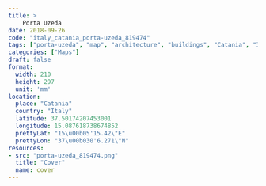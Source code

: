 ```yaml
---
title: > 
    Porta Uzeda
date: 2018-09-26
code: "italy_catania_porta-uzeda_819474"
tags: ["porta-uzeda", "map", "architecture", "buildings", "Catania", "Italy"]
categories: ["Maps"]
draft: false
format:
  width: 210
  height: 297
  unit: 'mm'
location:
  place: "Catania"
  country: "Italy"
  latitude: 37.50174207453001
  longitude: 15.087618738674852
  prettyLat: "15\u00b05'15.42\"E"
  prettyLon: "37\u00b030'6.271\"N"
resources:
- src: "porta-uzeda_819474.png"
  title: "Cover"
  name: cover
---
```

